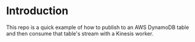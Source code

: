 # Introduction

This repo is a quick example of how to publish to an AWS DynamoDB table and then
consume that table's stream with a Kinesis worker.
